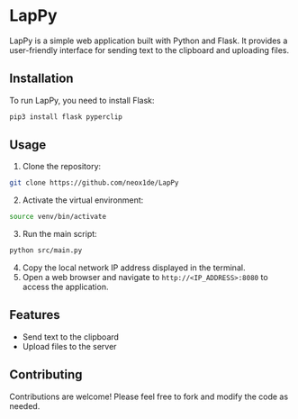 # LapPy

LapPy is a simple web application built with Python and Flask. It provides a user-friendly interface for sending text to the clipboard and uploading files.

## Installation

To run LapPy, you need to install Flask:

```bash
pip3 install flask pyperclip
```

## Usage

1. Clone the repository:

```bash
git clone https://github.com/neox1de/LapPy
```

2. Activate the virtual environment:

```bash
source venv/bin/activate
```

3. Run the main script:

```bash
python src/main.py
```

4. Copy the local network IP address displayed in the terminal.
5. Open a web browser and navigate to `http://<IP_ADDRESS>:8080` to access the application.

## Features

- Send text to the clipboard
- Upload files to the server

## Contributing

Contributions are welcome! Please feel free to fork and modify the code as needed.

